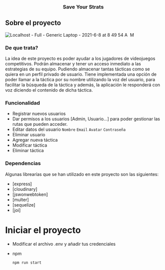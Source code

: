 
  <h3 align="center">Save Your Strats </h3>
  
  <!-- PROJECT -->
## Sobre el proyecto

![Localhost - Full - Generic Laptop - 2021-6-8 at 8 49 54 A  M](https://user-images.githubusercontent.com/79775760/121139064-a3fe2e00-c838-11eb-9e89-0e862fd18e19.jpg)



### De que trata?
La idea de este proyecto es poder ayudar a los jugadores de videojuegos competitivos. Podrán almacenar y tener un acceso inmediato a las estrategias de su equipo. Pudiendo almacenar tantas tácticas como se quiera en un perfil privado de usuario. Tiene implementada una opción de poder llamar a la táctica por su nombre utilizando la voz del usuario, para facilitar la búsqueda de la táctica y además, la aplicación le responderá con voz diciendo el contenido de dicha táctica.

### Funcionalidad

* Registrar nuevos usuarios
* Dar permisos a los usuarios [Admin, Usuario...] para poder gestionar las rutas que pueden acceder.
* Editar datos del usuario `Nombre` `Email` `Avatar` `Contraseña`
* Eliminar usuario
* Agregar nueva táctica
* Modificar táctica
* Eliminar táctica


### Dependencias

Algunas librearías que se han utilizado en este proyecto son las siguientes:

* [express]
* [cloudinary]
* [jswonwebtoken]
* [multer]
* [sequelize]
* [joi]

# Iniciar el proyecto
* Modificar el archivo .env y añadir tus credenciales

* npm
  ```sh
  npm run start
  ```
